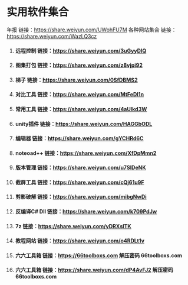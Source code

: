 # 实用软件集合

年报 链接：https://share.weiyun.com/UWohFU7M
各种网站集合 链接：https://share.weiyun.com/WazLQ3cz  

1. #### 远程控制 链接：https://share.weiyun.com/3uGyyDlQ

2. #### 图集打包 链接：https://share.weiyun.com/z8vjpi92

3. #### 梯子 链接：https://share.weiyun.com/0SfDBMS2

4. #### 对比工具 链接：https://share.weiyun.com/MtFeDl1n

5. #### 常用工具 链接：https://share.weiyun.com/4aUlkd3W

6. #### unity插件 链接：https://share.weiyun.com/HAGGbODL

7. #### 编辑器 链接：https://share.weiyun.com/gYCHRd6C

8. #### noteoad++ 链接：https://share.weiyun.com/XfDpMmn2

9. #### 版本管理 链接：https://share.weiyun.com/u7SIDeNK

10. #### 截屏工具 链接：https://share.weiyun.com/cQj61u9F

11. #### 剪影破解 链接：https://share.weiyun.com/mibgNwDi

12. #### 反编译C# Dll 链接：https://share.weiyun.com/k709PdJw

13. #### 7z 链接：https://share.weiyun.com/yDRXslTK

14. #### 教程网站 链接：https://share.weiyun.com/o4RDLt1v 

15. #### 六六工具箱 链接：https://66toolboxs.com 解压密码 66toolboxs.com

16. #### 六六工具箱 链接：https://share.weiyun.com/dP4AvFJ2  解压密码 66toolboxs.com
